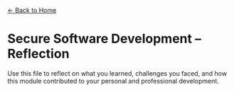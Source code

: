 [← Back to Home](../../index.html)

# Secure Software Development – Reflection

Use this file to reflect on what you learned, challenges you faced, 
and how this module contributed to your personal and professional development.
